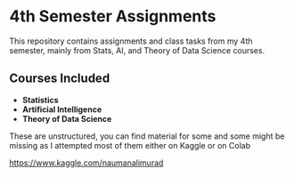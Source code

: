 # 4th Semester Assignments

This repository contains assignments and class tasks from my 4th semester, mainly from Stats, AI, and Theory of Data Science courses.

## Courses Included
- **Statistics**
- **Artificial Intelligence**
- **Theory of Data Science**

These are unstructured, you can find material for some and some might be missing as I attempted most of them either on Kaggle or on Colab

https://www.kaggle.com/naumanalimurad
